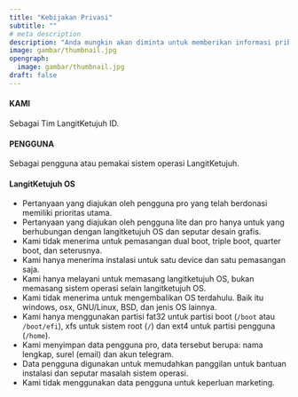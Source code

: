```yaml
---
title: "Kebijakan Privasi"
subtitle: ""
# meta description
description: "Anda mungkin akan diminta untuk memberikan informasi pribadi yang berhubungan dengan Layanan L7, tujuannya untuk kemudahan menghubungi dan mengenali."
image: gambar/thumbnail.jpg
opengraph:
  image: gambar/thumbnail.jpg
draft: false
---
```


#### KAMI

Sebagai Tim LangitKetujuh ID.

#### PENGGUNA

Sebagai pengguna atau pemakai sistem operasi LangitKetujuh.

#### LangitKetujuh OS

* Pertanyaan yang diajukan oleh pengguna pro yang telah berdonasi memiliki prioritas utama.
* Pertanyaan yang diajukan oleh pengguna lite dan pro hanya untuk yang berhubungan dengan langitketujuh OS dan seputar desain grafis.
* Kami tidak menerima untuk pemasangan dual boot, triple boot, quarter boot, dan seterusnya.
* Kami hanya menerima instalasi untuk satu device dan satu pemasangan saja.
* Kami hanya melayani untuk memasang langitketujuh OS, bukan memasang sistem operasi selain langitketujuh OS.
* Kami tidak menerima untuk mengembalikan OS terdahulu. Baik itu windows, osx, GNU/Linux, BSD, dan jenis OS lainnya.
* Kami hanya menggunakan partisi fat32 untuk partisi boot (`/boot` atau `/boot/efi`), xfs untuk sistem root (`/`) dan ext4 untuk partisi pengguna (`/home`).
* Kami menyimpan data pengguna pro, data tersebut berupa: nama lengkap, surel (email) dan akun telegram.
* Data pengguna digunakan untuk memudahkan panggilan untuk bantuan instalasi dan seputar masalah sistem operasi.
* Kami tidak menggunakan data pengguna untuk keperluan marketing.
